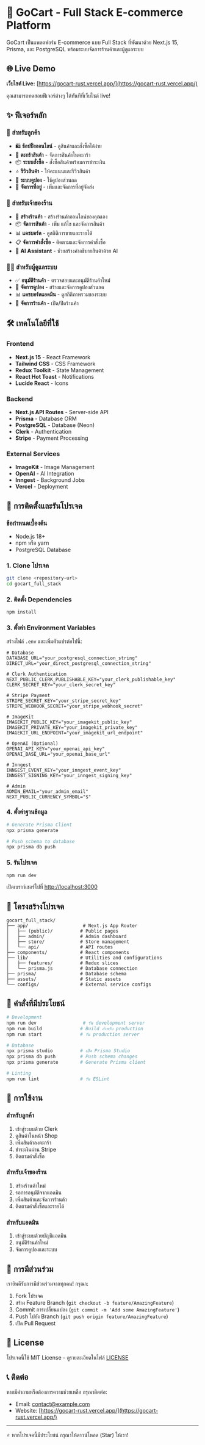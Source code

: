 # 🛒 GoCart - Full Stack E-commerce Platform

GoCart เป็นแพลตฟอร์ม E-commerce แบบ Full Stack ที่พัฒนาด้วย Next.js 15, Prisma, และ PostgreSQL พร้อมระบบจัดการร้านค้าและผู้ดูแลระบบ

## 🌐 Live Demo

**เว็บไซต์ Live:** [https://gocart-rust.vercel.app/](https://gocart-rust.vercel.app/)

คุณสามารถทดสอบฟีเจอร์ต่างๆ ได้ทันทีที่เว็บไซต์ live!

## ✨ ฟีเจอร์หลัก

### 👥 สำหรับลูกค้า
- 🛍️ **ช้อปปิ้งออนไลน์** - ดูสินค้าและสั่งซื้อได้ง่าย
- 🛒 **ตะกร้าสินค้า** - จัดการสินค้าในตะกร้า
- 📦 **ระบบสั่งซื้อ** - สั่งซื้อสินค้าพร้อมการชำระเงิน
- ⭐ **รีวิวสินค้า** - ให้คะแนนและรีวิวสินค้า
- 🎫 **ระบบคูปอง** - ใช้คูปองส่วนลด
- 📍 **จัดการที่อยู่** - เพิ่มและจัดการที่อยู่จัดส่ง

### 🏪 สำหรับเจ้าของร้าน
- 🏬 **สร้างร้านค้า** - สร้างร้านค้าออนไลน์ของคุณเอง
- 📦 **จัดการสินค้า** - เพิ่ม แก้ไข และจัดการสินค้า
- 📊 **แดชบอร์ด** - ดูสถิติการขายและรายได้
- 📋 **จัดการคำสั่งซื้อ** - ติดตามและจัดการคำสั่งซื้อ
- 🤖 **AI Assistant** - ช่วยสร้างคำอธิบายสินค้าด้วย AI

### 👨‍💼 สำหรับผู้ดูแลระบบ
- ✅ **อนุมัติร้านค้า** - ตรวจสอบและอนุมัติร้านค้าใหม่
- 🎫 **จัดการคูปอง** - สร้างและจัดการคูปองส่วนลด
- 📊 **แดชบอร์ดแอดมิน** - ดูสถิติภาพรวมของระบบ
- 🏪 **จัดการร้านค้า** - เปิด/ปิดร้านค้า

## 🛠️ เทคโนโลยีที่ใช้

### Frontend
- **Next.js 15** - React Framework
- **Tailwind CSS** - CSS Framework
- **Redux Toolkit** - State Management
- **React Hot Toast** - Notifications
- **Lucide React** - Icons

### Backend
- **Next.js API Routes** - Server-side API
- **Prisma** - Database ORM
- **PostgreSQL** - Database (Neon)
- **Clerk** - Authentication
- **Stripe** - Payment Processing

### External Services
- **ImageKit** - Image Management
- **OpenAI** - AI Integration
- **Inngest** - Background Jobs
- **Vercel** - Deployment

## 🚀 การติดตั้งและรันโปรเจค

### ข้อกำหนดเบื้องต้น
- Node.js 18+ 
- npm หรือ yarn
- PostgreSQL Database

### 1. Clone โปรเจค
```bash
git clone <repository-url>
cd gocart_full_stack
```

### 2. ติดตั้ง Dependencies
```bash
npm install
```

### 3. ตั้งค่า Environment Variables
สร้างไฟล์ `.env` และเพิ่มตัวแปรต่อไปนี้:

```env
# Database
DATABASE_URL="your_postgresql_connection_string"
DIRECT_URL="your_direct_postgresql_connection_string"

# Clerk Authentication
NEXT_PUBLIC_CLERK_PUBLISHABLE_KEY="your_clerk_publishable_key"
CLERK_SECRET_KEY="your_clerk_secret_key"

# Stripe Payment
STRIPE_SECRET_KEY="your_stripe_secret_key"
STRIPE_WEBHOOK_SECRET="your_stripe_webhook_secret"

# ImageKit
IMAGEKIT_PUBLIC_KEY="your_imagekit_public_key"
IMAGEKIT_PRIVATE_KEY="your_imagekit_private_key"
IMAGEKIT_URL_ENDPOINT="your_imagekit_url_endpoint"

# OpenAI (Optional)
OPENAI_API_KEY="your_openai_api_key"
OPENAI_BASE_URL="your_openai_base_url"

# Inngest
INNGEST_EVENT_KEY="your_inngest_event_key"
INNGEST_SIGNING_KEY="your_inngest_signing_key"

# Admin
ADMIN_EMAIL="your_admin_email"
NEXT_PUBLIC_CURRENCY_SYMBOL="$"
```

### 4. ตั้งค่าฐานข้อมูล
```bash
# Generate Prisma Client
npx prisma generate

# Push schema to database
npx prisma db push
```

### 5. รันโปรเจค
```bash
npm run dev
```

เปิดเบราว์เซอร์ไปที่ [http://localhost:3000](http://localhost:3000)

## 📁 โครงสร้างโปรเจค

```
gocart_full_stack/
├── app/                    # Next.js App Router
│   ├── (public)/          # Public pages
│   ├── admin/             # Admin dashboard
│   ├── store/             # Store management
│   └── api/               # API routes
├── components/            # React components
├── lib/                   # Utilities and configurations
│   ├── features/          # Redux slices
│   └── prisma.js          # Database connection
├── prisma/                # Database schema
├── assets/                # Static assets
└── configs/               # External service configs
```

## 🔧 คำสั่งที่มีประโยชน์

```bash
# Development
npm run dev                 # รัน development server
npm run build              # Build สำหรับ production
npm run start              # รัน production server

# Database
npx prisma studio          # เปิด Prisma Studio
npx prisma db push         # Push schema changes
npx prisma generate        # Generate Prisma client

# Linting
npm run lint               # รัน ESLint
```

## 📱 การใช้งาน

### สำหรับลูกค้า
1. เข้าสู่ระบบด้วย Clerk
2. ดูสินค้าในหน้า Shop
3. เพิ่มสินค้าลงตะกร้า
4. ชำระเงินผ่าน Stripe
5. ติดตามคำสั่งซื้อ

### สำหรับเจ้าของร้าน
1. สร้างร้านค้าใหม่
2. รอการอนุมัติจากแอดมิน
3. เพิ่มสินค้าและจัดการร้านค้า
4. ติดตามคำสั่งซื้อและรายได้

### สำหรับแอดมิน
1. เข้าสู่ระบบด้วยบัญชีแอดมิน
2. อนุมัติร้านค้าใหม่
3. จัดการคูปองและระบบ

## 🤝 การมีส่วนร่วม

เรายินดีรับการมีส่วนร่วมจากทุกคน! กรุณา:

1. Fork โปรเจค
2. สร้าง Feature Branch (`git checkout -b feature/AmazingFeature`)
3. Commit การเปลี่ยนแปลง (`git commit -m 'Add some AmazingFeature'`)
4. Push ไปยัง Branch (`git push origin feature/AmazingFeature`)
5. เปิด Pull Request

## 📄 License

โปรเจคนี้ใช้ MIT License - ดูรายละเอียดในไฟล์ [LICENSE](LICENSE)

## 📞 ติดต่อ

หากมีคำถามหรือต้องการความช่วยเหลือ กรุณาติดต่อ:
- Email: contact@example.com
- Website: [https://gocart-rust.vercel.app/](https://gocart-rust.vercel.app/)

---

⭐ หากโปรเจคนี้มีประโยชน์ กรุณาให้ดาวน์โหลด (Star) ให้เรา!